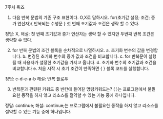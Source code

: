 7주차 퀴즈

1. 다음 반복 문법의 기존 구조 표현이다. O,X로 답하시오.
   for(초기값 설정; 조건; 증가 연산자){
   반복되는 수행문
   }
   첫 번째 초기값과 조건은 생략 할 수 있다.

정답: X, 해설: 첫 번째 초기값과 증가 연산자는 생략 할 수 있지만 두번째 반복 조건은 생략할 수 없다.

2. for 반복 문법의 조건 블록을 순차적으로 나열하시오.
   a. 초기화 변수의 값을 변경합니다.
   b. 변경된 초기화 변수의 증가 값과 조건을 비교합니다.
   c. for 반복문이 실행될 때 사용자가 설정한 초기값을 가지고 옵니다.
   d. 초기화 변수의 초기값과 조건을 비교합니다
   e. 처음 시작 시 초기 조건이 만족하면 { } 블록 코드를 실행합니다.

정답: c-d-e-a-b 해설: 반복 플로우

3. 반복문과 관련된 키워드 중 빈칸에 들어갈 명령키워드는?
   ( )는 프로그램에서 불필요한 동작을 하지 않고 리소스를 절약할 수 있는 기능 중에 하나입니다.

정답: continue; 해설: continue;는 프로그램에서 불필요한 동작을 하지 않고 리소스를 절약할 수 있는 기능 중에 하나입니다.
